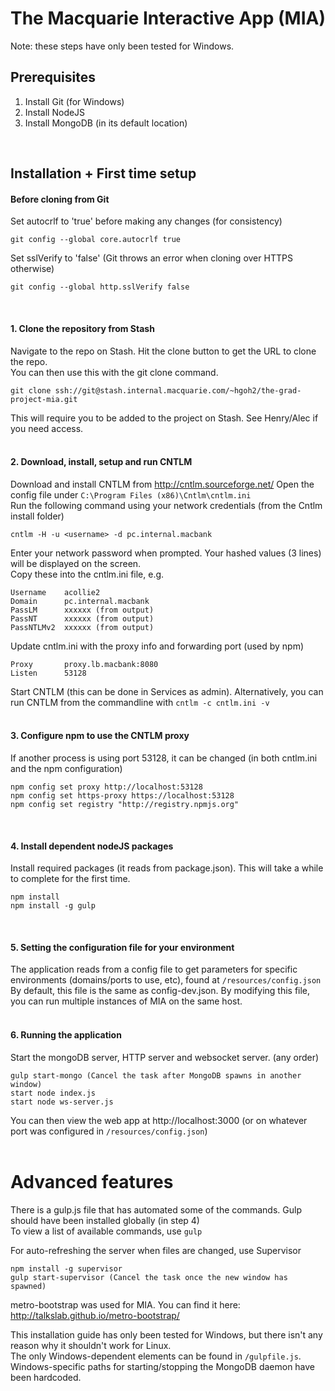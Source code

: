 # The Macquarie Interactive App (MIA)
Note: these steps have only been tested for Windows.
## Prerequisites

1. Install Git (for Windows)
2. Install NodeJS
3. Install MongoDB (in its default location)
<br>

## Installation + First time setup

#### Before cloning from Git
Set autocrlf to 'true' before making any changes (for consistency)

    git config --global core.autocrlf true

Set sslVerify to 'false' (Git throws an error when cloning over HTTPS otherwise)
    
	git config --global http.sslVerify false
<br>

#### 1. Clone the repository from Stash
Navigate to the repo on Stash. Hit the clone button to get the URL to clone the repo.  
You can then use this with the git clone command. 

    git clone ssh://git@stash.internal.macquarie.com/~hgoh2/the-grad-project-mia.git
This will require you to be added to the project on Stash. See Henry/Alec if you need access.
<br>
<br>

#### 2. Download, install, setup and run CNTLM
Download and install CNTLM from http://cntlm.sourceforge.net/
Open the config file under ``C:\Program Files (x86)\Cntlm\cntlm.ini``  
Run the following command using your network credentials (from the Cntlm install folder)

    cntlm -H -u <username> -d pc.internal.macbank

Enter your network password when prompted. Your hashed values (3 lines) will be displayed on the screen.    
Copy these into the cntlm.ini file, e.g.

    Username    acollie2
    Domain      pc.internal.macbank
    PassLM      xxxxxx (from output)
    PassNT      xxxxxx (from output)
    PassNTLMv2  xxxxxx (from output)

Update cntlm.ini with the proxy info and forwarding port (used by npm) 

    Proxy       proxy.lb.macbank:8080
    Listen      53128
    
Start CNTLM (this can be done in Services as admin). Alternatively, you can run CNTLM from the commandline with `` cntlm -c cntlm.ini -v ``
<br>
<br>

#### 3. Configure npm to use the CNTLM proxy
If another process is using port 53128, it can be changed (in both cntlm.ini and the npm configuration)

    npm config set proxy http://localhost:53128
    npm config set https-proxy https://localhost:53128
    npm config set registry "http://registry.npmjs.org"
<br>    

#### 4. Install dependent nodeJS packages
Install required packages (it reads from package.json). 
This will take a while to complete for the first time. 

    npm install
    npm install -g gulp
<br>
	
#### 5. Setting the configuration file for your environment
The application reads from a config file to get parameters for specific environments (domains/ports to use, etc), found at ``/resources/config.json``    
By default, this file is the same as config-dev.json. By modifying this file, you can run multiple instances of MIA on the same host. 
<br>
<br>

#### 6. Running the application
Start the mongoDB server, HTTP server and websocket server. (any order)

    gulp start-mongo (Cancel the task after MongoDB spawns in another window)
    start node index.js
	start node ws-server.js

You can then view the web app at http://localhost:3000 (or on whatever port was configured in ``/resources/config.json``)
<br>
<br>

# Advanced features

There is a gulp.js file that has automated some of the commands. Gulp should have been installed globally (in step 4)    
To view a list of available commands, use ``gulp``  

For auto-refreshing the server when files are changed, use Supervisor

    npm install -g supervisor
    gulp start-supervisor (Cancel the task once the new window has spawned)
    
metro-bootstrap was used for MIA. You can find it here: http://talkslab.github.io/metro-bootstrap/

This installation guide has only been tested for Windows, but there isn't any reason why it shouldn't work for Linux.    
The only Windows-dependent elements can be found in ``/gulpfile.js``. Windows-specific paths for starting/stopping the MongoDB daemon have been hardcoded.